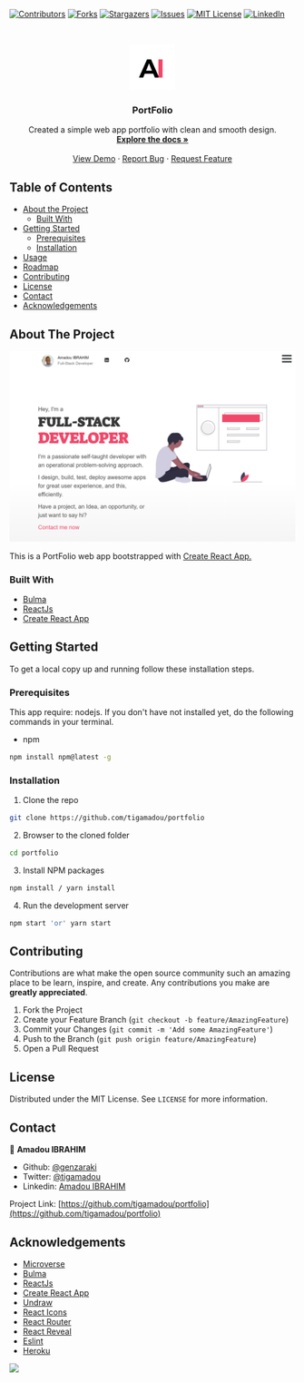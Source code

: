 <!--
*** Thanks for checking out this README Template. If you have a suggestion that would
*** make this better, please fork the repo and create a pull request or simply open
*** an issue with the tag "enhancement".
*** Thanks again! Now go create something AMAZING! :D
-->





<!-- PROJECT SHIELDS -->
<!--
*** I'm using markdown "reference style" links for readability.
*** Reference links are enclosed in brackets [ ] instead of parentheses ( ).
*** See the bottom of this document for the declaration of the reference variables
*** for contributors-url, forks-url, etc. This is an optional, concise syntax you may use.
*** https://www.markdownguide.org/basic-syntax/#reference-style-links
-->
[![Contributors][contributors-shield]][contributors-url]
[![Forks][forks-shield]][forks-url]
[![Stargazers][stars-shield]][stars-url]
[![Issues][issues-shield]][issues-url]
[![MIT License][license-shield]][license-url]
[![LinkedIn][linkedin-shield]][linkedin-url]



<!-- PROJECT LOGO -->
<br />
<p align="center">
  <a href="https://github.com/tigamadou/portfolio">
    <img src="public/logo.png" alt="Logo" width="80" height="80">
  </a>

  <h3 align="center">PortFolio</h3>

  <p align="center">
    Created a simple web app portfolio with clean and smooth design.
    <br />
    <a href="#about-the-project"><strong>Explore the docs »</strong></a>
    <br />
    <br />
    <a href="https://portfolio-amadou-ibrahim.herokuapp.com/" >View Demo</a>
    ·
    <a href="https://github.com/tigamadou/portfolio/issues">Report Bug</a>
    ·
    <a href="https://github.com/tigamadou/portfolio/issues">Request Feature</a>
  </p>
</p>



<!-- TABLE OF CONTENTS -->
## Table of Contents

* [About the Project](#about-the-project)
  * [Built With](#built-with)
* [Getting Started](#getting-started)
  * [Prerequisites](#prerequisites)
  * [Installation](#installation)
* [Usage](#usage)
* [Roadmap](#roadmap)
* [Contributing](#contributing)
* [License](#license)
* [Contact](#contact)
* [Acknowledgements](#acknowledgements)



<!-- ABOUT THE PROJECT -->
## About The Project

![screenshot](./src/images/react.png)

This is a PortFolio web app bootstrapped with [Create React App.](https://github.com/facebook/create-react-app)

### Built With
* [Bulma](https://getbootstrap.com)
* [ReactJs](https://github.com/facebook/react/)
* [Create React App](https://github.com/facebook/create-react-app)



<!-- GETTING STARTED -->
## Getting Started

To get a local copy up and running follow these installation steps.



### Prerequisites
This app require: nodejs. If you don't have not installed yet, do the following commands in your terminal.
* npm
```sh
npm install npm@latest -g
```

### Installation

1. Clone the repo

```sh
git clone https://github.com/tigamadou/portfolio
```

2. Browser to the cloned folder
```sh
cd portfolio
```

3. Install NPM packages
```sh
npm install / yarn install
```
4. Run the development server 
```sh
npm start 'or' yarn start
```




<!-- CONTRIBUTING -->
## Contributing

Contributions are what make the open source community such an amazing place to be learn, inspire, and create. Any contributions you make are **greatly appreciated**.

1. Fork the Project
2. Create your Feature Branch (`git checkout -b feature/AmazingFeature`)
3. Commit your Changes (`git commit -m 'Add some AmazingFeature'`)
4. Push to the Branch (`git push origin feature/AmazingFeature`)
5. Open a Pull Request



<!-- LICENSE -->
## License

Distributed under the MIT License. See `LICENSE` for more information.



<!-- CONTACT -->
## Contact
👤 **Amadou IBRAHIM**

- Github: [@genzaraki](https://github.com/genzaraki)
- Twitter: [@tigamadou](https://twitter.com/tigamadou)
- Linkedin: [Amadou IBRAHIM](https://www.linkedin.com/in/amadou-ibrahim/)

Project Link: [https://github.com/tigamadou/portfolio](https://github.com/tigamadou/portfolio)



<!-- ACKNOWLEDGEMENTS -->
## Acknowledgements
* [Microverse](https://microverse.org)
* [Bulma](https://getbootstrap.com)
* [ReactJs](https://github.com/facebook/react/)
* [Create React App](https://github.com/facebook/create-react-app)
* [Undraw](https://undraw.co/)
* [React Icons](https://react-icons.github.io/react-icons/)
* [React Router](https://reacttraining.com/react-router/web)
* [React Reveal](https://www.react-reveal.com/)
* [Eslint](https://eslint.org/)
* [Heroku](https://www.heroku.com/)






<!-- MARKDOWN LINKS & IMAGES -->
<!-- https://www.markdownguide.org/basic-syntax/#reference-style-links -->
[contributors-shield]: https://img.shields.io/github/contributors/tigamadou/portfolio.svg?style=flat-square
[contributors-url]: https://github.com/tigamadou/portfolio/graphs/contributors
[forks-shield]: https://img.shields.io/github/forks/tigamadou/portfolio.svg?style=flat-square
[forks-url]: https://github.com/tigamadou/portfolio/network/members
[stars-shield]: https://img.shields.io/github/stars/tigamadou/portfolio.svg?style=flat-square
[stars-url]: https://github.com/tigamadou/portfolio/stargazers
[issues-shield]: https://img.shields.io/github/issues/tigamadou/portfolio.svg?style=flat-square
[issues-url]: https://github.com/tigamadou/portfolio/issues
[license-shield]: https://img.shields.io/github/license/tigamadou/portfolio.svg?style=flat-square
[license-url]: https://github.com/tigamadou/portfolio/blob/master/LICENSE.txt
[linkedin-shield]: https://img.shields.io/badge/-LinkedIn-black.svg?style=flat-square&logo=linkedin&colorB=555
[linkedin-url]: https://linkedin.com/in/amadou-ibrahim
[product-screenshot]: images/screenshot.png
![](https://github.com/tigamadou/portfolio/workflows/CI/badge.svg)